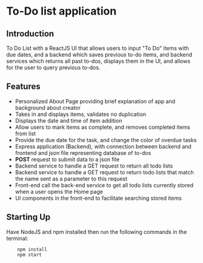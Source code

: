 # To-Do list application
## Introduction
To Do List with a ReactJS UI that allows users to input "To Do" items with due dates, and a backend which saves previous to-do items, and backend services which returns all past to-dos, displays them in the UI, and allows for the user to query previous to-dos.

## Features
+ Personalized About Page providing brief explanation of app and background about creator
+ Takes in and displays items, validates no duplication
+ Displays the date and time of item addition
+ Allow users to mark items as complete, and removes completed items from list
+ Provide the due date for the task, and change the color of overdue tasks
+ Express application (Backend), with connection between backend and frontend and json file representing database of to-dos
+ **POST** request to submit data to a json file
+ Backend service to handle a GET request to return all todo lists
+ Backend service to handle a GET request to return todo lists that match the name sent as a parameter to this request
+ Front-end call the back-end service to get all todo lists currently stored when a user opens the Home page
+ UI components in the front-end to facilitate searching stored items

## Starting Up
Have NodeJS and npm installed then run the following commands in the terminal:
```
    npm install
    npm start
```